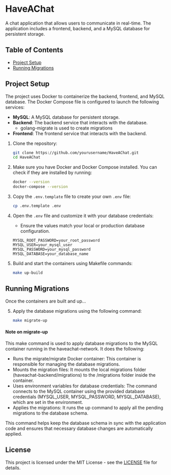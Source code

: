 # HaveAChat
A chat application that allows users to communicate in real-time. The application includes a frontend, backend, and a MySQL database for persistent storage.

## Table of Contents
- [Project Setup](#project-setup)
- [Running Migrations](#running-migrations)


## Project Setup
The project uses Docker to containerize the backend, frontend, and MySQL database. 
The Docker Compose file is configured to launch the following services:
- **MySQL**: A MySQL database for persistent storage.
- **Backend**: The backend service that interacts with the database.
    - golang-migrate is used to create migrations
- **Frontend**: The frontend service that interacts with the backend.

1. Clone the repository:
    ```bash
    git clone https://github.com/yourusername/HaveAChat.git
    cd HaveAChat
    ```

2. Make sure you have Docker and Docker Compose installed. You can check if they are installed by running:
    ```bash
    docker --version
    docker-compose --version
    ```

3. Copy the `.env.template` file to create your own `.env` file:
    ```bash
    cp .env.template .env
    ```

4. Open the `.env` file and customize it with your database credentials:
    - Ensure the values match your local or production database configuration.
    ```env
    MYSQL_ROOT_PASSWORD=your_root_password
    MYSQL_USER=your_mysql_user
    MYSQL_PASSWORD=your_mysql_password
    MYSQL_DATABASE=your_database_name
    ```

5. Build and start the containers using Makefile commands:
    ```bash
    make up-build
    ```

## Running Migrations

Once the containers are built and up...

5. Apply the database migrations using the following command:
    ```bash
    make migrate-up
    ```

#### Note on migrate-up
This make command is used to apply database migrations to the MySQL container running in the haveachat-network. It does the following:

* Runs the migrate/migrate Docker container: This container is responsible for managing the database migrations.
* Mounts the migration files: It mounts the local migrations folder (haveachat-backend/migrations) to the /migrations folder inside the container.
* Uses environment variables for database credentials: The command connects to the MySQL container using the provided database credentials (MYSQL_USER, MYSQL_PASSWORD, MYSQL_DATABASE), which are set in the environment.
* Applies the migrations: It runs the up command to apply all the pending migrations to the database schema.

This command helps keep the database schema in sync with the application code and ensures that necessary database changes are automatically applied.

## License

This project is licensed under the MIT License - see the [LICENSE](LICENSE) file for details.
